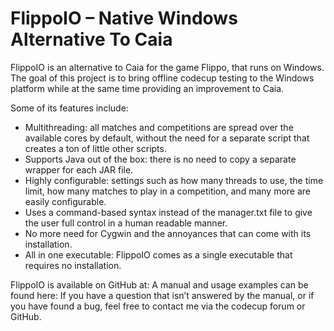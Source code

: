 # FlippoIO – Native Windows Alternative To Caia
FlippoIO is an alternative to Caia for the game Flippo, that runs on Windows. The goal of this project is to bring offline codecup testing to the Windows platform while at the same time providing an improvement to Caia.

Some of its features include:
* Multithreading: all matches and competitions are spread over the available cores by default, without the need for a separate script that creates a ton of little other scripts.
* Supports Java out of the box: there is no need to copy a separate wrapper for each JAR file.
* Highly configurable: settings such as how many threads to use, the time limit, how many matches to play in a competition, and many more are easily configurable.
* Uses a command-based syntax instead of the manager.txt file to give the user full control in a human readable manner.
* No more need for Cygwin and the annoyances that can come with its installation.
* All in one executable: FlippoIO comes as a single executable that requires no installation.

FlippoIO is available on GitHub at: <INSERT LINK HERE>
A manual and usage examples can be found here: <INSERT LINK HERE>
If you have a question that isn’t answered by the manual, or if you have found a bug, feel free to contact me via the codecup forum or GitHub.
